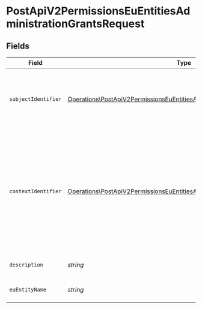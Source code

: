 # PostApiV2PermissionsEuEntitiesAdministrationGrantsRequest


## Fields

| Field                                                                                                                                                                                                 | Type                                                                                                                                                                                                  | Required                                                                                                                                                                                              | Description                                                                                                                                                                                           |
| ----------------------------------------------------------------------------------------------------------------------------------------------------------------------------------------------------- | ----------------------------------------------------------------------------------------------------------------------------------------------------------------------------------------------------- | ----------------------------------------------------------------------------------------------------------------------------------------------------------------------------------------------------- | ----------------------------------------------------------------------------------------------------------------------------------------------------------------------------------------------------- |
| `subjectIdentifier`                                                                                                                                                                                   | [Operations\PostApiV2PermissionsEuEntitiesAdministrationGrantsSubjectIdentifier](../../Models/Operations/PostApiV2PermissionsEuEntitiesAdministrationGrantsSubjectIdentifier.md)                      | :heavy_check_mark:                                                                                                                                                                                    | Identyfikator podmiotu uprawnionego.<br/>\| Type \| Value \|<br/>\| --- \| --- \|<br/>\| Fingerprint \| Odcisk palca certyfikatu \|                                                                   |
| `contextIdentifier`                                                                                                                                                                                   | [Operations\PostApiV2PermissionsEuEntitiesAdministrationGrantsContextIdentifier](../../Models/Operations/PostApiV2PermissionsEuEntitiesAdministrationGrantsContextIdentifier.md)                      | :heavy_check_mark:                                                                                                                                                                                    | Identyfikator zlożony z podmiotu polskiego i podmiotu unijnego.<br/>\| Type \| Value \|<br/>\| --- \| --- \|<br/>\| NipVatUe \| Dwuczłonowy identyfikator składający się z numeru NIP i numeru VAT-UE: `{nip}-{vat_ue}` \| |
| `description`                                                                                                                                                                                         | *string*                                                                                                                                                                                              | :heavy_check_mark:                                                                                                                                                                                    | Opis nadawanych uprawnień.                                                                                                                                                                            |
| `euEntityName`                                                                                                                                                                                        | *string*                                                                                                                                                                                              | :heavy_check_mark:                                                                                                                                                                                    | Nazwa podmiotu unijnego.                                                                                                                                                                              |